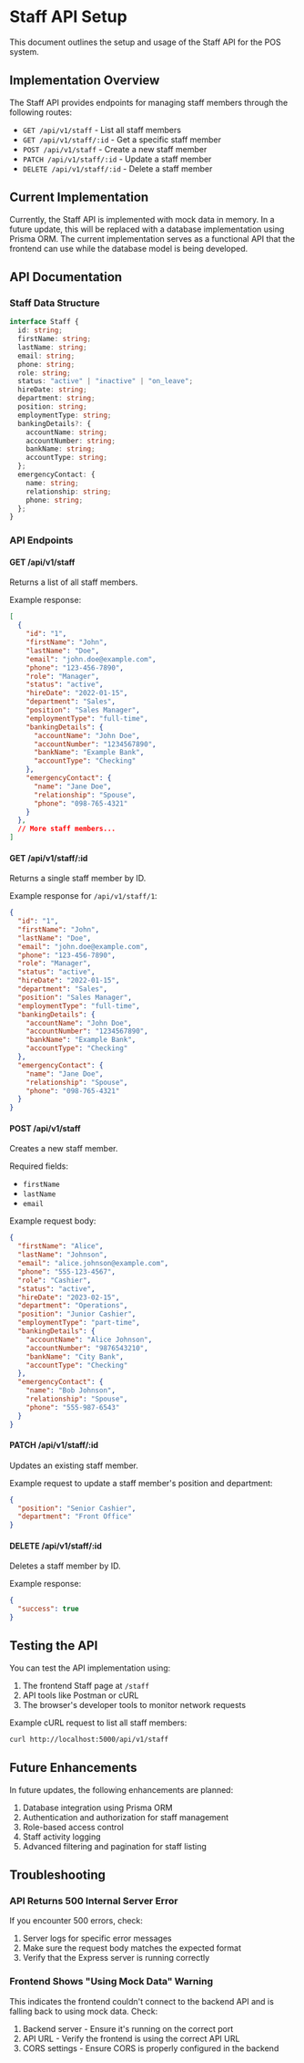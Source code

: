 # Staff API Setup

This document outlines the setup and usage of the Staff API for the POS system.

## Implementation Overview

The Staff API provides endpoints for managing staff members through the following routes:

- `GET /api/v1/staff` - List all staff members
- `GET /api/v1/staff/:id` - Get a specific staff member
- `POST /api/v1/staff` - Create a new staff member
- `PATCH /api/v1/staff/:id` - Update a staff member
- `DELETE /api/v1/staff/:id` - Delete a staff member

## Current Implementation

Currently, the Staff API is implemented with mock data in memory. In a future update, this will be replaced with a database implementation using Prisma ORM. The current implementation serves as a functional API that the frontend can use while the database model is being developed.

## API Documentation

### Staff Data Structure

```typescript
interface Staff {
  id: string;
  firstName: string;
  lastName: string;
  email: string;
  phone: string;
  role: string;
  status: "active" | "inactive" | "on_leave";
  hireDate: string;
  department: string;
  position: string;
  employmentType: string;
  bankingDetails?: {
    accountName: string;
    accountNumber: string;
    bankName: string;
    accountType: string;
  };
  emergencyContact: {
    name: string;
    relationship: string;
    phone: string;
  };
}
```

### API Endpoints

#### GET /api/v1/staff

Returns a list of all staff members.

Example response:
```json
[
  {
    "id": "1",
    "firstName": "John",
    "lastName": "Doe",
    "email": "john.doe@example.com",
    "phone": "123-456-7890",
    "role": "Manager",
    "status": "active",
    "hireDate": "2022-01-15",
    "department": "Sales",
    "position": "Sales Manager",
    "employmentType": "full-time",
    "bankingDetails": {
      "accountName": "John Doe",
      "accountNumber": "1234567890",
      "bankName": "Example Bank",
      "accountType": "Checking"
    },
    "emergencyContact": {
      "name": "Jane Doe",
      "relationship": "Spouse",
      "phone": "098-765-4321"
    }
  },
  // More staff members...
]
```

#### GET /api/v1/staff/:id

Returns a single staff member by ID.

Example response for `/api/v1/staff/1`:
```json
{
  "id": "1",
  "firstName": "John",
  "lastName": "Doe",
  "email": "john.doe@example.com",
  "phone": "123-456-7890",
  "role": "Manager",
  "status": "active",
  "hireDate": "2022-01-15",
  "department": "Sales",
  "position": "Sales Manager",
  "employmentType": "full-time",
  "bankingDetails": {
    "accountName": "John Doe",
    "accountNumber": "1234567890",
    "bankName": "Example Bank",
    "accountType": "Checking"
  },
  "emergencyContact": {
    "name": "Jane Doe",
    "relationship": "Spouse",
    "phone": "098-765-4321"
  }
}
```

#### POST /api/v1/staff

Creates a new staff member.

Required fields:
- `firstName`
- `lastName`
- `email`

Example request body:
```json
{
  "firstName": "Alice",
  "lastName": "Johnson",
  "email": "alice.johnson@example.com",
  "phone": "555-123-4567",
  "role": "Cashier",
  "status": "active",
  "hireDate": "2023-02-15",
  "department": "Operations",
  "position": "Junior Cashier",
  "employmentType": "part-time",
  "bankingDetails": {
    "accountName": "Alice Johnson",
    "accountNumber": "9876543210",
    "bankName": "City Bank",
    "accountType": "Checking"
  },
  "emergencyContact": {
    "name": "Bob Johnson",
    "relationship": "Spouse",
    "phone": "555-987-6543"
  }
}
```

#### PATCH /api/v1/staff/:id

Updates an existing staff member.

Example request to update a staff member's position and department:
```json
{
  "position": "Senior Cashier",
  "department": "Front Office"
}
```

#### DELETE /api/v1/staff/:id

Deletes a staff member by ID.

Example response:
```json
{
  "success": true
}
```

## Testing the API

You can test the API implementation using:

1. The frontend Staff page at `/staff`
2. API tools like Postman or cURL
3. The browser's developer tools to monitor network requests

Example cURL request to list all staff members:

```bash
curl http://localhost:5000/api/v1/staff
```

## Future Enhancements

In future updates, the following enhancements are planned:

1. Database integration using Prisma ORM
2. Authentication and authorization for staff management
3. Role-based access control
4. Staff activity logging
5. Advanced filtering and pagination for staff listing

## Troubleshooting

### API Returns 500 Internal Server Error

If you encounter 500 errors, check:

1. Server logs for specific error messages
2. Make sure the request body matches the expected format
3. Verify that the Express server is running correctly

### Frontend Shows "Using Mock Data" Warning

This indicates the frontend couldn't connect to the backend API and is falling back to using mock data. Check:

1. Backend server - Ensure it's running on the correct port
2. API URL - Verify the frontend is using the correct API URL
3. CORS settings - Ensure CORS is properly configured in the backend 